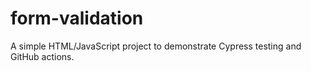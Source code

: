 # form-validation
A simple HTML/JavaScript project to demonstrate Cypress testing and GitHub actions.
